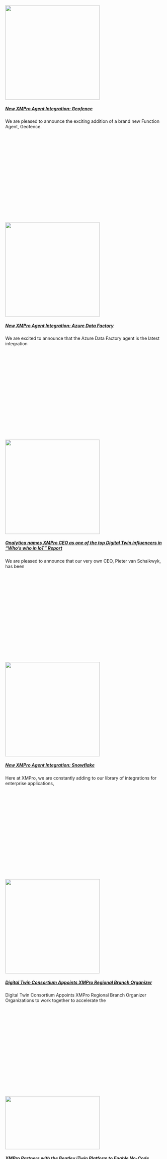 <div class="large-9 col">
<div id="post-list">
<div class="row large-columns-3 medium-columns- small-columns-1">
<div class="col post-item">
<div class="col-inner">
<div class="box box-text-bottom box-blog-post has-hover">
<div class="box-image">
<div class="image-cover" style="padding-top:56%;">
<a aria-label="New XMPro Agent Integration: Geofence" class="plain" href="https://xmpro.com/new-xmpro-agent-integration-geofence/">
<img height="300" src="https://xmpro.com/wp-content/uploads/2022/06/New-Agent-Geofence-Function-300x300.jpg" width="300"/>
 </a>
</div>
</div>
<div class="box-text text-center">
<div class="box-text-inner blog-post-inner">
<h5 class="post-title is-large">
<a class="plain" href="https://xmpro.com/new-xmpro-agent-integration-geofence/">New XMPro Agent Integration: Geofence</a>
</h5>
<div class="is-divider"></div>
<p class="from_the_blog_excerpt">
We are pleased to announce the exciting addition of a brand new Function Agent, Geofence.  </p>
</div>
</div>
</div>
</div>
</div><div class="col post-item">
<div class="col-inner">
<div class="box box-text-bottom box-blog-post has-hover">
<div class="box-image">
<div class="image-cover" style="padding-top:56%;">
<a aria-label="New XMPro Agent Integration: Azure Data Factory" class="plain" href="https://xmpro.com/new-xmpro-agent-integration-azure-data-factory/">
<img height="300" src="https://xmpro.com/wp-content/uploads/2022/06/New-Agent-Azure-Data-Factory-Tile-300x300.jpg" width="300"/>
 </a>
</div>
</div>
<div class="box-text text-center">
<div class="box-text-inner blog-post-inner">
<h5 class="post-title is-large">
<a class="plain" href="https://xmpro.com/new-xmpro-agent-integration-azure-data-factory/">New XMPro Agent Integration: Azure Data Factory</a>
</h5>
<div class="is-divider"></div>
<p class="from_the_blog_excerpt">
We are excited to announce that the Azure Data Factory agent is the latest integration </p>
</div>
</div>
</div>
</div>
</div><div class="col post-item">
<div class="col-inner">
<div class="box box-text-bottom box-blog-post has-hover">
<div class="box-image">
<div class="image-cover" style="padding-top:56%;">
<a aria-label="Onalytica names XMPro CEO as one of the top Digital Twin influencers in “Who’s who in IoT” Report" class="plain" href="https://xmpro.com/onalytica-names-xmpro-ceo-as-one-of-the-top-digital-twin-influencers-in-whos-who-in-iot-report/">
<img height="300" src="https://xmpro.com/wp-content/uploads/2022/06/Onalytica-XMPRO-Press-Release-Tile-300x300.jpg" width="300"/>
 </a>
</div>
</div>
<div class="box-text text-center">
<div class="box-text-inner blog-post-inner">
<h5 class="post-title is-large">
<a class="plain" href="https://xmpro.com/onalytica-names-xmpro-ceo-as-one-of-the-top-digital-twin-influencers-in-whos-who-in-iot-report/">Onalytica names XMPro CEO as one of the top Digital Twin influencers in “Who’s who in IoT” Report</a>
</h5>
<div class="is-divider"></div>
<p class="from_the_blog_excerpt">
We are pleased to announce that our very own CEO, Pieter van Schalkwyk, has been </p>
</div>
</div>
</div>
</div>
</div><div class="col post-item">
<div class="col-inner">
<div class="box box-text-bottom box-blog-post has-hover">
<div class="box-image">
<div class="image-cover" style="padding-top:56%;">
<a aria-label="New XMPro Agent Integration: Snowflake" class="plain" href="https://xmpro.com/new-xmpro-agent-integration-snowflake/">
<img height="300" src="https://xmpro.com/wp-content/uploads/2022/06/V3_New-Agent-Snowflake-PR-Tile-300x300.jpg" width="300"/>
 </a>
</div>
</div>
<div class="box-text text-center">
<div class="box-text-inner blog-post-inner">
<h5 class="post-title is-large">
<a class="plain" href="https://xmpro.com/new-xmpro-agent-integration-snowflake/">New XMPro Agent Integration: Snowflake</a>
</h5>
<div class="is-divider"></div>
<p class="from_the_blog_excerpt">
Here at XMPro, we are constantly adding to our library of integrations for enterprise applications, </p>
</div>
</div>
</div>
</div>
</div><div class="col post-item">
<div class="col-inner">
<div class="box box-text-bottom box-blog-post has-hover">
<div class="box-image">
<div class="image-cover" style="padding-top:56%;">
<a aria-label="Digital Twin Consortium Appoints XMPro Regional Branch Organizer" class="plain" href="https://xmpro.com/digital-twin-consortium-appoints-xmpro-regional-branch-organizer/">
<img height="300" src="https://xmpro.com/wp-content/uploads/2022/06/V2_XMPro-Image-Banner-Square-300x300.jpg" width="300"/>
 </a>
</div>
</div>
<div class="box-text text-center">
<div class="box-text-inner blog-post-inner">
<h5 class="post-title is-large">
<a class="plain" href="https://xmpro.com/digital-twin-consortium-appoints-xmpro-regional-branch-organizer/">Digital Twin Consortium Appoints XMPro Regional Branch Organizer</a>
</h5>
<div class="is-divider"></div>
<p class="from_the_blog_excerpt">
Digital Twin Consortium Appoints XMPro Regional Branch Organizer Organizations to work together to accelerate the </p>
</div>
</div>
</div>
</div>
</div><div class="col post-item">
<div class="col-inner">
<div class="box box-text-bottom box-blog-post has-hover">
<div class="box-image">
<div class="image-cover" style="padding-top:56%;">
<a aria-label="XMPro Partners with the Bentley iTwin Platform to Enable No-Code Infrastructure Digital Twins" class="plain" href="https://xmpro.com/xmpro-partners-with-bentley-itwin-platform/">
<img height="169" src="https://xmpro.com/wp-content/uploads/2022/04/Bentley-iTwin-300x169.png" width="300"/>
 </a>
</div>
</div>
<div class="box-text text-center">
<div class="box-text-inner blog-post-inner">
<h5 class="post-title is-large">
<a class="plain" href="https://xmpro.com/xmpro-partners-with-bentley-itwin-platform/">XMPro Partners with the Bentley iTwin Platform to Enable No-Code Infrastructure Digital Twins</a>
</h5>
<div class="is-divider"></div>
<p class="from_the_blog_excerpt">
XMPro, a leading no-code application development platform provider, today announced its participation in the Bentley </p>
</div>
</div>
</div>
</div>
</div><div class="col post-item">
<div class="col-inner">
<div class="box box-text-bottom box-blog-post has-hover">
<div class="box-image">
<div class="image-cover" style="padding-top:56%;">
<a aria-label="Announcing XMPro’s New Partnership with WEIR Minerals" class="plain" href="https://xmpro.com/xmpro-partners-with-weir-minerals-synertrex/">
<img height="225" src="https://xmpro.com/wp-content/uploads/2022/03/Weir-Minerals-Synertrex-Monitoring-Centre-in-the-UK-2-scaled-300x225.jpg" width="300"/>
 </a>
</div>
</div>
<div class="box-text text-center">
<div class="box-text-inner blog-post-inner">
<h5 class="post-title is-large">
<a class="plain" href="https://xmpro.com/xmpro-partners-with-weir-minerals-synertrex/">Announcing XMPro’s New Partnership with WEIR Minerals</a>
</h5>
<div class="is-divider"></div>
<p class="from_the_blog_excerpt">
We’re excited to announce our new partnership with WEIR Minerals to enhance its Synertrex® digital </p>
</div>
</div>
</div>
</div>
</div><div class="col post-item">
<div class="col-inner">
<div class="box box-text-bottom box-blog-post has-hover">
<div class="box-image">
<div class="image-cover" style="padding-top:56%;">
<a aria-label="Visualize Time Series Data from ADX: What’s New in XMPro v4.1 " class="plain" href="https://xmpro.com/visualize-time-series-data-from-adx-whats-new-in-xmpro-v4-1/">
<img height="300" src="https://xmpro.com/wp-content/uploads/2022/02/Website-Thumbnail@2x-300x300.png" width="300"/>
 </a>
</div>
</div>
<div class="box-text text-center">
<div class="box-text-inner blog-post-inner">
<h5 class="post-title is-large">
<a class="plain" href="https://xmpro.com/visualize-time-series-data-from-adx-whats-new-in-xmpro-v4-1/">Visualize Time Series Data from ADX: What’s New in XMPro v4.1 </a>
</h5>
<div class="is-divider"></div>
<p class="from_the_blog_excerpt">
Our latest update delivers improved visualizations for time series data with support for Azure Data </p>
</div>
</div>
</div>
</div>
</div><div class="col post-item">
<div class="col-inner">
<div class="box box-text-bottom box-blog-post has-hover">
<div class="box-image">
<div class="image-cover" style="padding-top:56%;">
<a aria-label="Start Building Real-Time Apps with a Free Trial of XMPro" class="plain" href="https://xmpro.com/free-trial-real-time-app/">
<img height="169" src="https://xmpro.com/wp-content/uploads/2021/11/Free-Trial-Demo-1-1-300x169.png" width="300"/>
 </a>
</div>
</div>
<div class="box-text text-center">
<div class="box-text-inner blog-post-inner">
<h5 class="post-title is-large">
<a class="plain" href="https://xmpro.com/free-trial-real-time-app/">Start Building Real-Time Apps with a Free Trial of XMPro</a>
</h5>
<div class="is-divider"></div>
<p class="from_the_blog_excerpt">
Are you interested in taking XMPro’s Application Composition Platform for a test-drive?    We’re excited to let you </p>
</div>
</div>
</div>
</div>
</div><div class="col post-item">
<div class="col-inner">
<div class="box box-text-bottom box-blog-post has-hover">
<div class="box-image">
<div class="image-cover" style="padding-top:56%;">
<a aria-label="XMPro Named a Sample Vendor for Digital Twins in 2021 Gartner ® Hype Cycle™ for the Future of Applications" class="plain" href="https://xmpro.com/xmpro-named-a-sample-vendor-for-digital-twins-in-2021-gartner-hype-cycle-for-the-future-of-applications/">
<img height="300" src="https://xmpro.com/wp-content/uploads/2021/11/Hype-Cycle-Applications-1-1-300x300.jpg" width="300"/>
 </a>
</div>
</div>
<div class="box-text text-center">
<div class="box-text-inner blog-post-inner">
<h5 class="post-title is-large">
<a class="plain" href="https://xmpro.com/xmpro-named-a-sample-vendor-for-digital-twins-in-2021-gartner-hype-cycle-for-the-future-of-applications/">XMPro Named a Sample Vendor for Digital Twins in 2021 Gartner ® Hype Cycle™ for the Future of Applications</a>
</h5>
<div class="is-divider"></div>
<p class="from_the_blog_excerpt">
XMPro, a leading No-Code Application Composition Platform for asset-intensive industries, has been named as a Sample Vendor for Digital Twins in the 2021 Gartner Hype </p>
</div>
</div>
</div>
</div>
</div><div class="col post-item">
<div class="col-inner">
<div class="box box-text-bottom box-blog-post has-hover">
<div class="box-image">
<div class="image-cover" style="padding-top:56%;">
<a aria-label="New Book Provides Detailed Guide to Building Real-World Solutions with Azure Digital Twins" class="plain" href="https://xmpro.com/new-book-provides-detailed-guide-to-building-real-world-solutions-with-azure-digital-twins/">
<img height="300" src="https://xmpro.com/wp-content/uploads/2021/10/Building-IDT-Book-PR-1-300x300.png" width="300"/>
 </a>
</div>
</div>
<div class="box-text text-center">
<div class="box-text-inner blog-post-inner">
<h5 class="post-title is-large">
<a class="plain" href="https://xmpro.com/new-book-provides-detailed-guide-to-building-real-world-solutions-with-azure-digital-twins/">New Book Provides Detailed Guide to Building Real-World Solutions with Azure Digital Twins</a>
</h5>
<div class="is-divider"></div>
<p class="from_the_blog_excerpt">
Introducing Building Industrial Digital Twins: Design, develop, and deploy digital twin solutions for real-world industries </p>
</div>
</div>
</div>
</div>
</div><div class="col post-item">
<div class="col-inner">
<div class="box box-text-bottom box-blog-post has-hover">
<div class="box-image">
<div class="image-cover" style="padding-top:56%;">
<a aria-label="XMPro Named a Sample Vendor for Digital Twins in 2021  Gartner® Hype Cycle™ for the Internet of Things" class="plain" href="https://xmpro.com/2021-gartner-hype-cycle-nominations/">
<img height="300" src="https://xmpro.com/wp-content/uploads/2021/10/Hype-Cycle-IoT-300x300.jpg" width="300"/>
 </a>
</div>
</div>
<div class="box-text text-center">
<div class="box-text-inner blog-post-inner">
<h5 class="post-title is-large">
<a class="plain" href="https://xmpro.com/2021-gartner-hype-cycle-nominations/">XMPro Named a Sample Vendor for Digital Twins in 2021 Gartner® Hype Cycle™ for the Internet of Things</a>
</h5>
<div class="is-divider"></div>
<p class="from_the_blog_excerpt">
XMPro, a leading No-Code Application Composition Platform for asset-intensive industries, has been identified as a Sample Vendor for Digital Twins in </p>
</div>
</div>
</div>
</div>
</div></div>
<ul class="page-numbers nav-pagination links text-center"><li><a class="prev page-number" href="https://xmpro.com/category/news/page/3/"><i class="icon-angle-left"></i></a></li><li><a class="page-number" href="https://xmpro.com/category/news/page/1/">1</a></li><li><a class="page-number" href="https://xmpro.com/category/news/page/2/">2</a></li><li><a class="page-number" href="https://xmpro.com/category/news/page/3/">3</a></li><li><span aria-current="page" class="page-number current">4</span></li><li><a class="page-number" href="https://xmpro.com/category/news/page/5/">5</a></li><li><a class="page-number" href="https://xmpro.com/category/news/page/6/">6</a></li><li><a class="page-number" href="https://xmpro.com/category/news/page/7/">7</a></li><li><span class="page-number dots">…</span></li><li><a class="page-number" href="https://xmpro.com/category/news/page/14/">14</a></li><li><a class="next page-number" href="https://xmpro.com/category/news/page/5/"><i class="icon-angle-right"></i></a></li></ul> </div>
</div>